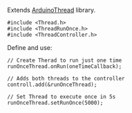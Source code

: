 Extends [ArduinoThread](https://github.com/ivanseidel/ArduinoThread) library.

	#include <Thread.h>
	#include <ThreadRunOnce.h>
	#include <ThreadController.h>

Define and use:

	// Create Therad to run just one time
	runOnceThread.onRun(oneTimeCallback);

	// Adds both threads to the controller
	controll.add(&runOnceThread);

	// Set Thread to execute once in 5s
	runOnceThread.setRunOnce(5000);
